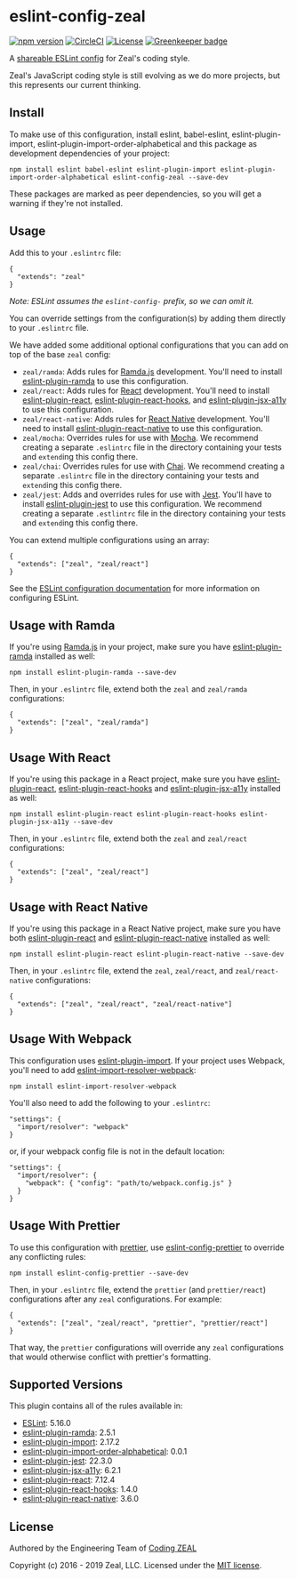 # eslint-config-zeal

[![npm version](https://badge.fury.io/js/eslint-config-zeal.svg)](https://www.npmjs.com/package/eslint-config-zeal)
[![CircleCI](https://circleci.com/gh/CodingZeal/eslint-config-zeal.svg?style=shield)](https://circleci.com/gh/CodingZeal/eslint-config-zeal)
[![License](https://img.shields.io/badge/license-MIT-blue.svg)](https://opensource.org/licenses/MIT)
[![Greenkeeper badge](https://badges.greenkeeper.io/CodingZeal/eslint-config-zeal.svg)](https://greenkeeper.io/)

A [shareable ESLint config](http://eslint.org/docs/developer-guide/shareable-configs) for Zeal's coding style.

Zeal's JavaScript coding style is still evolving as we do more projects, but this represents our current thinking.

## Install

To make use of this configuration, install eslint, babel-eslint,
eslint-plugin-import, eslint-plugin-import-order-alphabetical and this package
as development dependencies of your project:

```
npm install eslint babel-eslint eslint-plugin-import eslint-plugin-import-order-alphabetical eslint-config-zeal --save-dev
```

These packages are marked as peer dependencies, so you will get a warning if they're not installed.

## Usage

Add this to your `.eslintrc` file:

```
{
  "extends": "zeal"
}
```

_Note: ESLint assumes the `eslint-config-` prefix, so we can omit it._

You can override settings from the configuration(s) by adding them directly to your `.eslintrc` file.

We have added some additional optional configurations that you can add on top of the base `zeal` config:

- `zeal/ramda`: Adds rules for [Ramda.js](https://ramdajs.com/) development. You'll need to install [eslint-plugin-ramda](https://github.com/ramda/eslint-plugin-ramda) to use this configuration.
- `zeal/react`: Adds rules for [React](https://github.com/reactjs) development.
  You'll need to install
  [eslint-plugin-react](https://github.com/yannickcr/eslint-plugin-react), [eslint-plugin-react-hooks](https://www.npmjs.com/package/eslint-plugin-react-hooks), and
  [eslint-plugin-jsx-a11y](https://github.com/evcohen/eslint-plugin-jsx-a11y) to
  use this configuration.
- `zeal/react-native`: Adds rules for [React Native](https://facebook.github.io/react-native/) development. You'll need to install [eslint-plugin-react-native](https://github.com/intellicode/eslint-plugin-react-native) to use this configuration.
- `zeal/mocha`: Overrides rules for use with [Mocha](https://mochajs.org/). We recommend creating a separate `.eslintrc` file in the directory containing your tests and `extend`ing this config there.
- `zeal/chai`: Overrides rules for use with [Chai](http://chaijs.com/). We recommend creating a separate `.eslintrc` file in the directory containing your tests and `extend`ing this config there.
- `zeal/jest`: Adds and overrides rules for use with [Jest](http://facebook.github.io/jest/). You'll have to install [eslint-plugin-jest](https://www.npmjs.com/package/eslint-plugin-jest) to use this configuration. We recommend creating a separate `.estlintrc` file in the directory containing your tests and `extend`ing this config there.

You can extend multiple configurations using an array:

```
{
  "extends": ["zeal", "zeal/react"]
}
```

See the [ESLint configuration documentation](http://eslint.org/docs/user-guide/configuring) for more information on configuring ESLint.

## Usage with Ramda

If you're using [Ramda.js](https://ramdajs.com/) in your project, make sure you have [eslint-plugin-ramda](https://github.com/ramda/eslint-plugin-ramda) installed as well:

```
npm install eslint-plugin-ramda --save-dev
```

Then, in your `.eslintrc` file, extend both the `zeal` and `zeal/ramda` configurations:

```
{
  "extends": ["zeal", "zeal/ramda"]
}
```

## Usage With React

If you're using this package in a React project, make sure you have
[eslint-plugin-react](https://github.com/yannickcr/eslint-plugin-react),
[eslint-plugin-react-hooks](https://www.npmjs.com/package/eslint-plugin-react-hooks)
and [eslint-plugin-jsx-a11y](https://github.com/evcohen/eslint-plugin-jsx-a11y)
installed as well:

```
npm install eslint-plugin-react eslint-plugin-react-hooks eslint-plugin-jsx-a11y --save-dev
```

Then, in your `.eslintrc` file, extend both the `zeal` and `zeal/react` configurations:

```
{
  "extends": ["zeal", "zeal/react"]
}
```

## Usage with React Native

If you're using this package in a React Native project, make sure you have both [eslint-plugin-react](https://github.com/yannickcr/eslint-plugin-react) and [eslint-plugin-react-native](https://github.com/intellicode/eslint-plugin-react-native) installed as well:

```
npm install eslint-plugin-react eslint-plugin-react-native --save-dev
```

Then, in your `.eslintrc` file, extend the `zeal`, `zeal/react`, and `zeal/react-native` configurations:

```
{
  "extends": ["zeal", "zeal/react", "zeal/react-native"]
}
```

## Usage With Webpack

This configuration uses [eslint-plugin-import](https://github.com/benmosher/eslint-plugin-import). If your project uses Webpack, you'll need to add [eslint-import-resolver-webpack](https://www.npmjs.com/package/eslint-import-resolver-webpack):

```
npm install eslint-import-resolver-webpack
```

You'll also need to add the following to your `.eslintrc`:

```
"settings": {
  "import/resolver": "webpack"
}
```

or, if your webpack config file is not in the default location:

```
"settings": {
  "import/resolver": {
    "webpack": { "config": "path/to/webpack.config.js" }
  }
}
```

## Usage With Prettier

To use this configuration with [prettier](https://github.com/prettier/prettier), use [eslint-config-prettier](https://github.com/prettier/eslint-config-prettier) to override any conflicting rules:

```
npm install eslint-config-prettier --save-dev
```

Then, in your `.eslintrc` file, extend the `prettier` (and `prettier/react`) configurations after any `zeal` configurations. For example:

```
{
  "extends": ["zeal", "zeal/react", "prettier", "prettier/react"]
}
```

That way, the `prettier` configurations will override any `zeal` configurations that would otherwise conflict with prettier's formatting.

## Supported Versions

This plugin contains all of the rules available in:

- [ESLint](http://eslint.org/): 5.16.0
- [eslint-plugin-ramda](https://github.com/ramda/eslint-plugin-ramda): 2.5.1
- [eslint-plugin-import](https://github.com/benmosher/eslint-plugin-import): 2.17.2
- [eslint-plugin-import-order-alphabetical](https://www.npmjs.com/package/eslint-plugin-import-order-alphabetical): 0.0.1
- [eslint-plugin-jest](https://www.npmjs.com/package/eslint-plugin-jest): 22.3.0
- [eslint-plugin-jsx-a11y](https://github.com/evcohen/eslint-plugin-jsx-a11y): 6.2.1
- [eslint-plugin-react](https://github.com/yannickcr/eslint-plugin-react): 7.12.4
- [eslint-plugin-react-hooks](https://www.npmjs.com/package/eslint-plugin-react-hooks): 1.4.0
- [eslint-plugin-react-native](https://github.com/intellicode/eslint-plugin-react-native): 3.6.0

## License

Authored by the Engineering Team of [Coding ZEAL](https://codingzeal.com?utm_source=github)

Copyright (c) 2016 - 2019 Zeal, LLC. Licensed under the [MIT license](https://opensource.org/licenses/MIT).

